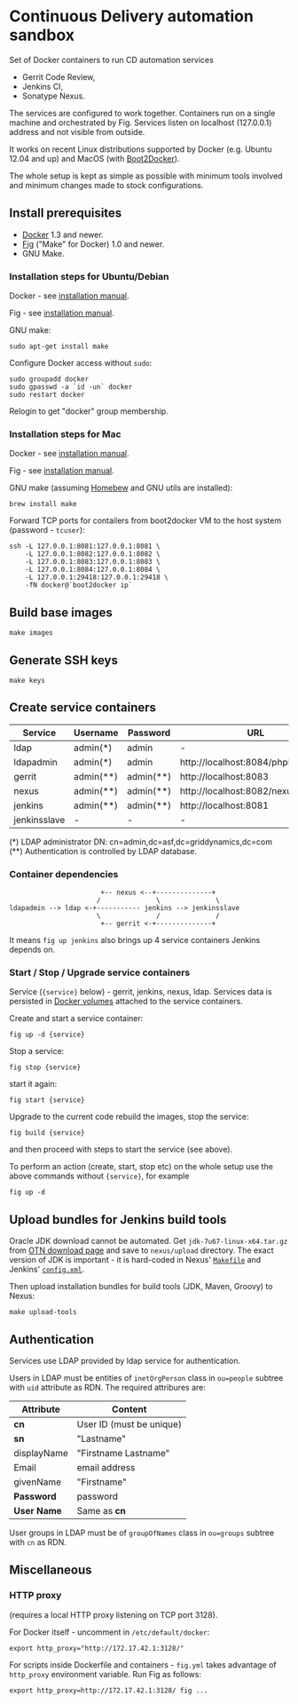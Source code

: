 Continuous Delivery automation sandbox
======================================

Set of Docker containers to run CD automation services

 - Gerrit Code Review,
 - Jenkins CI,
 - Sonatype Nexus.

The services are configured to work together.
Containers run on a single machine and orchestrated by Fig.
Services listen on localhost (127.0.0.1) address and not visible from outside.

It works on recent Linux distributions supported by Docker (e.g. Ubuntu 12.04
and up)
and MacOS (with [Boot2Docker](https://github.com/boot2docker/boot2docker)).

The whole setup is kept as simple as possible with minimum tools involved
and minimum changes made to stock configurations.


Install prerequisites
----------------------

 - [Docker](https://docker.com/) 1.3 and newer.
 - [Fig](http://www.fig.sh/) ("Make" for Docker) 1.0 and newer.
 - GNU Make.

### Installation steps for Ubuntu/Debian

Docker - see [installation manual](https://docs.docker.com/installation/ubuntulinux/).

Fig - see [installation manual](http://www.fig.sh/install.html).

GNU make:

    sudo apt-get install make

Configure Docker access without `sudo`:

    sudo groupadd docker
    sudo gpasswd -a `id -un` docker
    sudo restart docker

Relogin to get "docker" group membership.

### Installation steps for Mac

Docker - see [installation manual](https://docs.docker.com/installation/mac/).

Fig - see [installation manual](http://www.fig.sh/install.html).

GNU make (assuming [Homebew](http://brew.sh/) and GNU utils are installed):

    brew install make

Forward TCP ports for contailers from boot2docker VM to the host system
(password - `tcuser`):

    ssh -L 127.0.0.1:8081:127.0.0.1:8081 \
        -L 127.0.0.1:8082:127.0.0.1:8082 \
        -L 127.0.0.1:8083:127.0.0.1:8083 \
        -L 127.0.0.1:8084:127.0.0.1:8084 \
        -L 127.0.0.1:29418:127.0.0.1:29418 \
        -fN docker@`boot2docker ip`


Build base images
-----------------

    make images


Generate SSH keys
-----------------

    make keys


Create service containers
-------------------------

Service      | Username    | Password    | URL
-------------|-------------|-------------|-----------------------------------
ldap         | admin(\*)   | admin       | -
ldapadmin    | admin(\*)   | admin       | http://localhost:8084/phpldapadmin
gerrit       | admin(\*\*) | admin(\*\*) | http://localhost:8083
nexus        | admin(\*\*) | admin(\*\*) | http://localhost:8082/nexus
jenkins      | admin(\*\*) | admin(\*\*) | http://localhost:8081
jenkinsslave | -           | -           | -

(\*) LDAP administrator DN: cn=admin,dc=asf,dc=griddynamics,dc=com  
(\*\*) Authentication is controlled by LDAP database.

### Container dependencies

                           +-- nexus <--+--------------+
                          /              \              \
    ldapadmin --> ldap <-+----------- jenkins --> jenkinsslave
                          \              /              /
                           +-- gerrit <-+--------------+

It means `fig up jenkins` also brings up 4 service containers Jenkins depends
on.

### Start / Stop / Upgrade service containers

Service (`{service}` below) - gerrit, jenkins, nexus, ldap.
Services data is persisted in
[Docker volumes](https://docs.docker.com/userguide/dockervolumes/) attached to
the service containers.

Create and start a service container:

    fig up -d {service}

Stop a service:

    fig stop {service}

start it again:

    fig start {service}

Upgrade to the current code rebuild the images, stop the service:

    fig build {service}

and then proceed with steps to start the service (see above).

To perform an action (create, start, stop etc) on the whole setup use the above
commands without `{service}`, for example

    fig up -d


Upload bundles for Jenkins build tools
--------------------------------------

Oracle JDK download cannot be automated. Get `jdk-7u67-linux-x64.tar.gz` from
[OTN download page](http://www.oracle.com/technetwork/java/javase/downloads/index.html)
and save to `nexus/upload` directory. The exact version of JDK is important -
it is hard-coded in Nexus' [`Makefile`](nexus/Makefile) and Jenkins' 
[`config.xml`](jenkins/fs/var/lib/jenkins/config.xml).

Then upload installation bundles for build tools (JDK, Maven, Groovy) to Nexus:

    make upload-tools


Authentication
--------------

Services use LDAP provided by ldap service for authentication.

Users in LDAP must be entities of `inetOrgPerson` class in `ou=people` subtree
with `uid` attribute as RDN. The required attribures are:

Attribute     | Content
--------------|--------------------------------------
**cn**        | User ID (must be unique)
**sn**        | "Lastname"
displayName   | "Firstname Lastname"
Email         | email address
givenName     | "Firstname"
**Password**  | password
**User Name** | Same as **cn**

User groups in LDAP must be of `groupOfNames` class in `ou=groups` subtree
with `cn` as RDN.


Miscellaneous
-------------

### HTTP proxy

(requires a local HTTP proxy listening on TCP port 3128).

For Docker itself - uncomment in `/etc/default/docker`:

    export http_proxy="http://172.17.42.1:3128/"

For scripts inside Dockerfile and containers - `fig.yml` takes advantage
of `http_proxy` environment variable. Run Fig as follows:

    export http_proxy=http://172.17.42.1:3128/ fig ...

